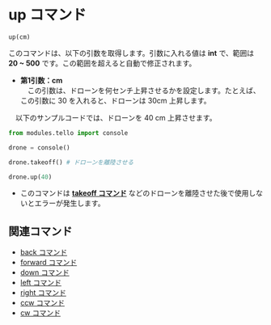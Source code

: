 # up コマンド

```up(cm)```
<br>

 このコマンドは、以下の引数を取得します。引数に入れる値は **int** で、範囲は **20 ~ 500** です。この範囲を超えると自動で修正されます。

- **第1引数：cm**<br>
　この引数は、ドローンを何センチ上昇させるかを設定します。たとえば、この引数に 30 を入れると、ドローンは 30cm 上昇します。

　以下のサンプルコードでは、ドローンを 40 cm 上昇させます。

```python
from modules.tello import console

drone = console()

drone.takeoff() # ドローンを離陸させる

drone.up(40)
```

- このコマンドは **[takeoff コマンド]()** などのドローンを離陸させた後で使用しないとエラーが発生します。

## 関連コマンド

- [back コマンド]()
- [forward コマンド]()
- [down コマンド]()
- [left コマンド]()
- [right コマンド]()
- [ccw コマンド]()
- [cw コマンド]()
